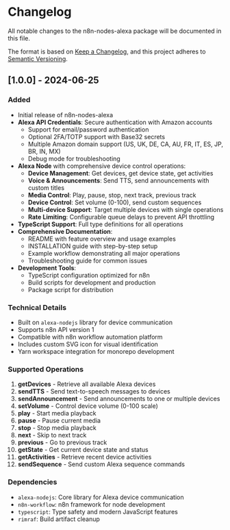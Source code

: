 # Changelog

All notable changes to the n8n-nodes-alexa package will be documented in this file.

The format is based on [Keep a Changelog](https://keepachangelog.com/en/1.0.0/),
and this project adheres to [Semantic Versioning](https://semver.org/spec/v2.0.0.html).

## [1.0.0] - 2024-06-25

### Added
- Initial release of n8n-nodes-alexa
- **Alexa API Credentials**: Secure authentication with Amazon accounts
  - Support for email/password authentication
  - Optional 2FA/TOTP support with Base32 secrets
  - Multiple Amazon domain support (US, UK, DE, CA, AU, FR, IT, ES, JP, BR, IN, MX)
  - Debug mode for troubleshooting
- **Alexa Node** with comprehensive device control operations:
  - **Device Management**: Get devices, get device state, get activities
  - **Voice & Announcements**: Send TTS, send announcements with custom titles
  - **Media Control**: Play, pause, stop, next track, previous track
  - **Device Control**: Set volume (0-100), send custom sequences
  - **Multi-device Support**: Target multiple devices with single operations
  - **Rate Limiting**: Configurable queue delays to prevent API throttling
- **TypeScript Support**: Full type definitions for all operations
- **Comprehensive Documentation**:
  - README with feature overview and usage examples
  - INSTALLATION guide with step-by-step setup
  - Example workflow demonstrating all major operations
  - Troubleshooting guide for common issues
- **Development Tools**:
  - TypeScript configuration optimized for n8n
  - Build scripts for development and production
  - Package script for distribution

### Technical Details
- Built on `alexa-nodejs` library for device communication
- Supports n8n API version 1
- Compatible with n8n workflow automation platform
- Includes custom SVG icon for visual identification
- Yarn workspace integration for monorepo development

### Supported Operations
1. **getDevices** - Retrieve all available Alexa devices
2. **sendTTS** - Send text-to-speech messages to devices
3. **sendAnnouncement** - Send announcements to one or multiple devices
4. **setVolume** - Control device volume (0-100 scale)
5. **play** - Start media playback
6. **pause** - Pause current media
7. **stop** - Stop media playback
8. **next** - Skip to next track
9. **previous** - Go to previous track
10. **getState** - Get current device state and status
11. **getActivities** - Retrieve recent device activities
12. **sendSequence** - Send custom Alexa sequence commands

### Dependencies
- `alexa-nodejs`: Core library for Alexa device communication
- `n8n-workflow`: n8n framework for node development
- `typescript`: Type safety and modern JavaScript features
- `rimraf`: Build artifact cleanup 